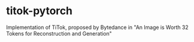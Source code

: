 # titok-pytorch
Implementation of TiTok, proposed by Bytedance in "An Image is Worth 32 Tokens for Reconstruction and Generation"
